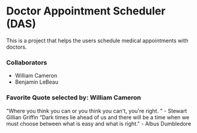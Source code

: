 # Doctor Appointment Scheduler (DAS)

This is a project that helps the users schedule medical appointments with doctors.

### Collaborators

- William Cameron
- Benjamin LeBeau

### Favorite Quote selected by: William Cameron

"Where you think you can or you think you can't, you're right. " - Stewart Gillian Griffin
“Dark times lie ahead of us and there will be a time when we must choose between what is easy and what is right." - Albus Dumbledore
